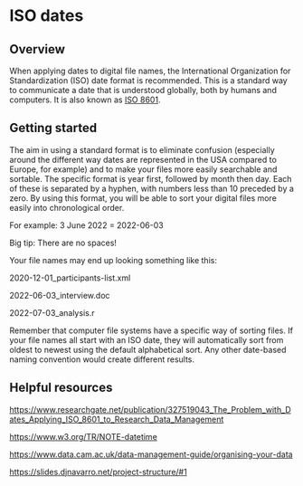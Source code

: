 # ISO dates

## Overview 

When applying dates to digital file names, the International Organization for Standardization (ISO) date format is recommended. This is a standard way to communicate a date that is understood globally, both by humans and computers. It is also known as [ISO 8601](https://www.iso.org/iso-8601-date-and-time-format.html).

## Getting started

The aim in using a standard format is to eliminate confusion (especially around the different way dates are represented in the USA compared to Europe, for example) and to make your files more easily searchable and sortable. 
The specific format is year first, followed by month then day. Each of these is separated by a hyphen, with numbers less than 10 preceded by a zero.
By using this format, you will be able to sort your digital files more easily into chronological order. 

For example:
3 June 2022 = 2022-06-03

Big tip: There are no spaces!

Your file names may end up looking something like this:

2020-12-01_participants-list.xml

2022-06-03_interview.doc

2022-07-03_analysis.r

Remember that computer file systems have a specific way of sorting files. If your file names all start with an ISO date, they will automatically sort from oldest to newest using the default alphabetical sort. Any other date-based naming convention would create different results.

## Helpful resources  

https://www.researchgate.net/publication/327519043_The_Problem_with_Dates_Applying_ISO_8601_to_Research_Data_Management

https://www.w3.org/TR/NOTE-datetime

https://www.data.cam.ac.uk/data-management-guide/organising-your-data

https://slides.djnavarro.net/project-structure/#1 
